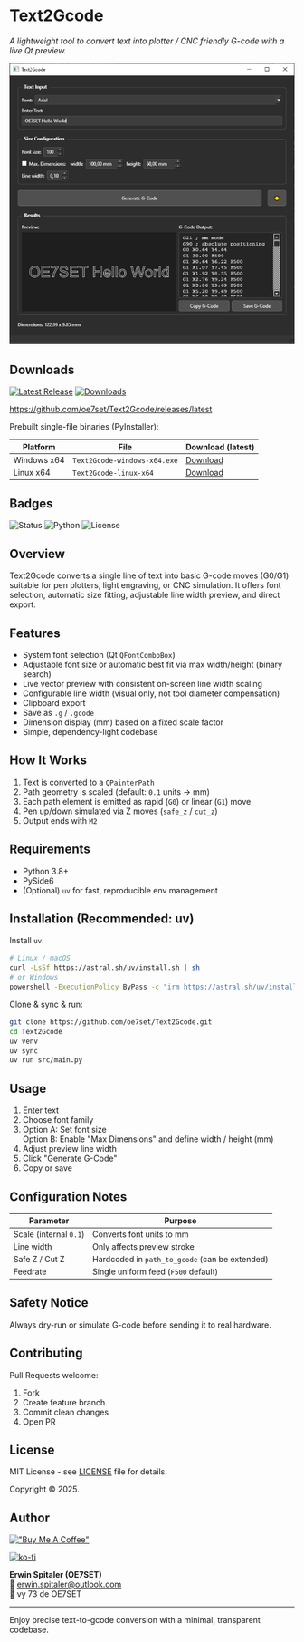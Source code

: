 # Text2Gcode

*A lightweight tool to convert text into plotter / CNC friendly G-code with a live Qt preview.*

![Screenshot](doc/text2gcode.png)

## Downloads
[![Latest Release](https://img.shields.io/github/v/release/oe7set/Text2Gcode?label=latest%20release)](https://github.com/oe7set/Text2Gcode/releases/latest)
[![Downloads](https://img.shields.io/github/downloads/oe7set/Text2Gcode/total.svg)](https://github.com/oe7set/Text2Gcode/releases)

https://github.com/oe7set/Text2Gcode/releases/latest

Prebuilt single-file binaries (PyInstaller):

| Platform | File | Download (latest)                                                                                    |
|----------|------|------------------------------------------------------------------------------------------------------|
| Windows x64 | `Text2Gcode-windows-x64.exe` | [Download](https://github.com/oe7set/Text2Gcode/releases/download/v0.2.0/Text2Gcode-windows-x64.exe) |
| Linux x64 | `Text2Gcode-linux-x64` | [Download](https://github.com/oe7set/Text2Gcode/releases/download/v0.2.0/Text2Gcode-linux-x64)       |



## Badges
![Status](https://img.shields.io/badge/state-experimental-blue)
![Python](https://img.shields.io/badge/Python-3.8%2B-green)
![License](https://img.shields.io/badge/License-MIT-yellow)

## Overview
Text2Gcode converts a single line of text into basic G-code moves (G0/G1) suitable for pen plotters, light engraving, or CNC simulation. It offers font selection, automatic size fitting, adjustable line width preview, and direct export.

## Features
- System font selection (Qt `QFontComboBox`)
- Adjustable font size or automatic best fit via max width/height (binary search)
- Live vector preview with consistent on-screen line width scaling
- Configurable line width (visual only, not tool diameter compensation)
- Clipboard export
- Save as `.g` / `.gcode`
- Dimension display (mm) based on a fixed scale factor
- Simple, dependency-light codebase

## How It Works
1. Text is converted to a `QPainterPath`
2. Path geometry is scaled (default: `0.1` units → mm)
3. Each path element is emitted as rapid (`G0`) or linear (`G1`) move
4. Pen up/down simulated via Z moves (`safe_z` / `cut_z`)
5. Output ends with `M2`

## Requirements
- Python 3.8+
- PySide6
- (Optional) `uv` for fast, reproducible env management

## Installation (Recommended: uv)
Install `uv`:
```bash
# Linux / macOS
curl -LsSf https://astral.sh/uv/install.sh | sh
# or Windows
powershell -ExecutionPolicy ByPass -c "irm https://astral.sh/uv/install.ps1 | iex"
```
Clone & sync & run:
```bash
git clone https://github.com/oe7set/Text2Gcode.git
cd Text2Gcode
uv venv
uv sync
uv run src/main.py
```

## Usage
1. Enter text
2. Choose font family
3. Option A: Set font size  
   Option B: Enable "Max Dimensions" and define width / height (mm)
4. Adjust preview line width
5. Click "Generate G-Code"
6. Copy or save

## Configuration Notes
| Parameter | Purpose |
|-----------|---------|
| Scale (internal `0.1`) | Converts font units to mm |
| Line width | Only affects preview stroke |
| Safe Z / Cut Z | Hardcoded in `path_to_gcode` (can be extended) |
| Feedrate | Single uniform feed (`F500` default) |


## Safety Notice
Always dry-run or simulate G-code before sending it to real hardware.

## Contributing
Pull Requests welcome:
1. Fork
2. Create feature branch
3. Commit clean changes
4. Open PR

## License
MIT License - see [LICENSE](LICENSE) file for details.

Copyright © 2025.

## Author
[!["Buy Me A Coffee"](https://www.buymeacoffee.com/assets/img/custom_images/orange_img.png)](https://www.buymeacoffee.com/oe7set)

[![ko-fi](https://ko-fi.com/img/githubbutton_sm.svg)](https://ko-fi.com/O5O31L3XGA)

**Erwin Spitaler (OE7SET)**  
📧 erwin.spitaler@outlook.com  
📡 vy 73 de OE7SET

---
Enjoy precise text-to-gcode conversion with a minimal, transparent codebase.